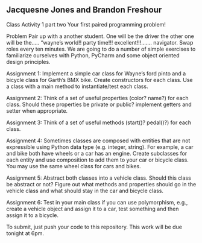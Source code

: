 ## Jacquesne Jones and Brandon Freshour

Class Activity 1 part two
Your first paired programming problem!

Problem
Pair up with a another student. One will be the driver the other one will be the..... “wayne’s world!! party time!!! excellent!!!....... navigator. Swap roles every ten minutes. We are going to do a number of simple exercises to familiarize ourselves with Python, PyCharm and some object oriented design principles.

Assignment 1: Implement a simple car class for Wayne’s ford pinto and a bicycle class for Garth’s BMX bike. Create constructors for each class. Use a class with a main method to instantiate/test each class.

Assignment 2: Think of a set of useful properties (color? name?) for each class. Should these properties be private or public? implement getters and setter when appropriate.

Assignment 3: Think of a set of useful methods (start()? pedal()?) for each class.

Assignment 4: Sometimes classes are composed with entities that are not expressible using Python data type (e.g. integer, string). For example, a car and bike both have wheels or a car has an engine. Create subclasses for each entity and use composition to add them to your car or bicycle class. You may use the same wheel class for cars and bikes.

Assignment 5: Abstract both classes into a vehicle class. Should this class be abstract or not? Figure out what methods and properties should go in the vehicle class and what should stay in the car and bicycle class.

Assignment 6: Test in your main class if you can use polymorphism, e.g., create a vehicle object and assign it to a car, test something and then assign it to a bicycle.

To submit, just push your code to this repository. This work will be due tonight at 6pm.
